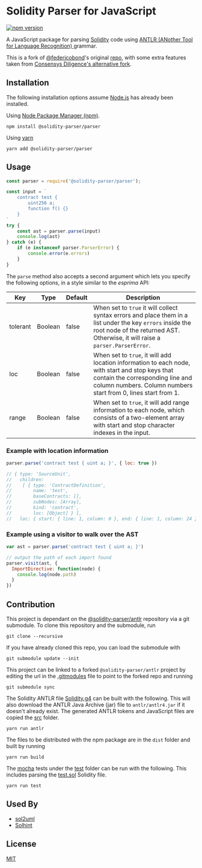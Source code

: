 # Solidity Parser for JavaScript

[![npm version](https://badge.fury.io/js/%40solidity-parser%2Fparser.svg)](https://badge.fury.io/js/%40solidity-parser%2Fparser)

A JavaScript package for parsing [Solidity](https://solidity.readthedocs.io/) code using [ANTLR (ANother Tool for Language Recognition) ](https://www.antlr.org/) grammar.

This is a fork of [@federicobond](https://github.com/federicobond)'s original [repo](https://github.com/federicobond/solidity-parser-antlr),
with some extra features taken from [Consensys Diligence's alternative fork](https://github.com/consensys/solidity-parser-antlr).

## Installation

The following installation options assume [Node.js](https://nodejs.org/en/download/) has already been installed.

Using [Node Package Manager (npm)](https://www.npmjs.com/).

```
npm install @solidity-parser/parser
```

Using [yarn](https://yarnpkg.com/)

```
yarn add @solidity-parser/parser
```

## Usage

```javascript
const parser = require('@solidity-parser/parser');

const input = `
    contract test {
        uint256 a;
        function f() {}
    }
`
try {
    const ast = parser.parse(input)
    console.log(ast)
} catch (e) {
    if (e instanceof parser.ParserError) {
        console.error(e.errors)
    }
}
```

The `parse` method also accepts a second argument which lets you specify the
following options, in a style similar to the _esprima_ API:

| Key      | Type    | Default | Description                                                                                                                                                                                          |
|----------|---------|---------|------------------------------------------------------------------------------------------------------------------------------------------------------------------------------------------------------|
| tolerant | Boolean | false   | When set to `true` it will collect syntax errors and place them in a list under the key `errors` inside the root node of the returned AST. Otherwise, it will raise a `parser.ParserError`.          |
| loc      | Boolean | false   | When set to `true`, it will add location information to each node, with start and stop keys that contain the corresponding line and column numbers. Column numbers start from 0, lines start from 1. |
| range    | Boolean | false   | When set to `true`, it will add range information to each node, which consists of a two-element array with start and stop character indexes in the input.                                            |


### Example with location information

```javascript
parser.parse('contract test { uint a; }', { loc: true })

// { type: 'SourceUnit',
//   children:
//    [ { type: 'ContractDefinition',
//        name: 'test',
//        baseContracts: [],
//        subNodes: [Array],
//        kind: 'contract',
//        loc: [Object] } ],
//   loc: { start: { line: 1, column: 0 }, end: { line: 1, column: 24 } } }

```

### Example using a visitor to walk over the AST

```javascript
var ast = parser.parse('contract test { uint a; }')

// output the path of each import found
parser.visit(ast, {
  ImportDirective: function(node) {
    console.log(node.path)
  }
})
```

## Contribution

This project is dependant on the [@solidity-parser/antlr](https://github.com/solidity-parser/antlr) repository via a git submodule. To clone this repository and the submodule, run

```
git clone --recursive
```

If you have already cloned this repo, you can load the submodule with 

```
git submodule update --init
```

This project can be linked to a forked `@solidity-parser/antlr` project by editing the url in the [.gitmodules](.gitmodules) file to point to the forked repo and running

```
git submodule sync
```

The Solidity ANTLR file [Solidity.g4](./antlr/Solidity.g4) can be built with the following. This will also download the ANTLR Java Archive (jar) file to `antlr/antlr4.jar` if it doesn't already exist. The generated ANTLR tokens and JavaScript files are copied the [src](./src) folder.

```
yarn run antlr
```

The files to be distributed with the npm package are in the `dist` folder and built by running

```
yarn run build
```

The [mocha](https://mochajs.org/) tests under the [test](./test) folder can be run with the following. This includes parsing the [test.sol](./test/test.sol) Solidity file.

```
yarn run test
```

## Used By

* [sol2uml](https://github.com/naddison36/sol2uml)
* [Solhint](https://github.com/protofire/solhint/)

## License

[MIT](./LICENSE)
